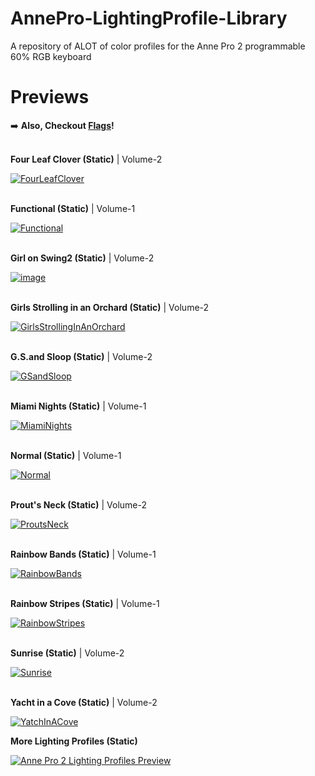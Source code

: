 # AnnePro-LightingProfile-Library
A repository of ALOT of color profiles for the Anne Pro 2 programmable 60% RGB keyboard

# Previews

:arrow_right: __Also, Checkout [Flags](https://github.com/luisegarduno/AnnePro-LightingProfile-Library/blob/main/Flags/README.md)!__
<br></br>

__Four Leaf Clover (Static)__ | Volume-2

<!-- Original: https://github.com/sikicode/anne-pro2-lighting/blob/master/Four%20Leaf%20Clover.json -->
[![FourLeafClover](https://user-images.githubusercontent.com/30121656/167228382-e4b7fbe5-54ff-4e70-bb17-9b4565ef42a8.png)](https://github.com/luisegarduno/AnnePro-LightingProfile-Library/blob/main/Volume-2/Four%20Leaf%20Clover.json)
<br></br>

__Functional (Static)__ | Volume-1

<!-- Original:  https://github.com/stickus/Anne-Pro-2-Color-Profiles/blob/master/Functional.json -->
[![Functional](https://user-images.githubusercontent.com/30121656/167227662-af797863-0643-48f7-8c74-df7b24bef07e.png)](https://github.com/luisegarduno/AnnePro-LightingProfile-Library/blob/main/Volume-1/Functional.json)
<br></br>

__Girl on Swing2 (Static)__ | Volume-2

<!-- Original:  https://github.com/sikicode/anne-pro2-lighting/blob/master/Girl%20on%20Swing2.json -->
[![image](https://user-images.githubusercontent.com/30121656/167228355-249fe272-baea-4792-b30e-1dd1eff76a23.png)](https://github.com/luisegarduno/AnnePro-LightingProfile-Library/blob/main/Volume-2/Girl%20on%20Swing2.json)
<br></br>

__Girls Strolling in an Orchard (Static)__ | Volume-2

<!-- Original:  https://github.com/sikicode/anne-pro2-lighting/blob/master/Girls%20Strolling%20in%20Orchard.json -->
[![GirlsStrollingInAnOrchard](https://user-images.githubusercontent.com/30121656/167228374-f93ece04-b23a-4bf6-94ae-47c529a5ca74.png)](https://github.com/luisegarduno/AnnePro-LightingProfile-Library/blob/main/Volume-2/Girls%20Strolling%20in%20Orchard.json)
<br></br>

__G.S.and Sloop (Static)__ | Volume-2

<!-- Original:  https://github.com/sikicode/anne-pro2-lighting/blob/master/G.%20S.%20and%20Sloop.json -->
[![GSandSloop](https://user-images.githubusercontent.com/30121656/167228353-39d42679-7957-49cd-a0c8-2f8e8d544a40.png)](https://github.com/luisegarduno/AnnePro-LightingProfile-Library/blob/main/Volume-2/G.%20S.%20and%20Sloop.json)
<br></br>

__Miami Nights (Static)__ | Volume-1

<!-- Original:  https://github.com/stickus/Anne-Pro-2-Color-Profiles/blob/master/Miami%20Nights.json -->
[![MiamiNights](https://user-images.githubusercontent.com/30121656/167227751-755339ea-0437-4ed2-bd9d-0fa8801db82d.png)](https://github.com/luisegarduno/AnnePro-LightingProfile-Library/blob/main/Volume-1/Miami%20Nights.json)
<br></br>

__Normal (Static)__ | Volume-1

<!-- Original:  https://github.com/stickus/Anne-Pro-2-Color-Profiles/blob/master/Normal.json -->
[![Normal](https://user-images.githubusercontent.com/30121656/167227916-834a463a-3965-451a-ae6f-cf9d5916b2bd.png)](https://github.com/luisegarduno/AnnePro-LightingProfile-Library/blob/main/Volume-1/Normal.json)
<br></br>

__Prout's Neck (Static)__ | Volume-2

<!-- Original:  https://github.com/sikicode/anne-pro2-lighting/blob/master/Prout's%20Neck.json -->
[![ProutsNeck](https://user-images.githubusercontent.com/30121656/167228364-9c192d8b-4da4-491a-9d73-c22c15ff60fe.png)](https://github.com/luisegarduno/AnnePro-LightingProfile-Library/blob/main/Volume-2/Prout's%20Neck.json)
<br></br>

__Rainbow Bands (Static)__ | Volume-1

<!-- Original:  https://github.com/stickus/Anne-Pro-2-Color-Profiles/blob/master/Rainbow%20Bands.json -->
[![RainbowBands](https://user-images.githubusercontent.com/30121656/167227985-d09848ff-094d-4b4b-90f1-a80f9ebdd054.png)](https://github.com/luisegarduno/AnnePro-LightingProfile-Library/blob/main/Volume-1/Rainbow%20Bands.json)
<br></br>

__Rainbow Stripes (Static)__ | Volume-1

<!-- Original:  https://github.com/stickus/Anne-Pro-2-Color-Profiles/blob/master/Rainbow%20Stripes.json -->
[![RainbowStripes](https://user-images.githubusercontent.com/30121656/167228045-ccb7c561-a087-4f90-913b-4e291c922a4a.png)](https://github.com/luisegarduno/AnnePro-LightingProfile-Library/blob/main/Volume-1/Rainbow%20Stripes.json)
<br></br>

__Sunrise (Static)__ | Volume-2

<!-- Original:  https://github.com/sikicode/anne-pro2-lighting/blob/master/Sunrise.json -->
[![Sunrise](https://user-images.githubusercontent.com/30121656/167228300-ef040bea-59f2-4b30-83a8-da511ad16fbe.png)](https://github.com/luisegarduno/AnnePro-LightingProfile-Library/blob/main/Volume-2/Sunrise.json)
<br></br>

__Yacht in a Cove (Static)__ | Volume-2

<!-- Original:  https://github.com/sikicode/anne-pro2-lighting/commit/7d47fe3e1246111f3100ae592362bca3b8cb257e -->
[![YatchInACove](https://user-images.githubusercontent.com/30121656/167228385-96983db0-881a-4e38-87f1-cedf37e00d95.png)](https://github.com/luisegarduno/AnnePro-LightingProfile-Library/blob/main/Volume-2/Yacht%20in%20a%20Cove.json)

__More Lighting Profiles (Static)__

<!-- Original:  https://www.reddit.com/r/AnnePro/comments/k6wfm2/sharing_my_anne_pro_2_lighting_profiles/ -->
[![Anne Pro 2 Lighting Profiles Preview](https://user-images.githubusercontent.com/30121656/167228973-b1eb2825-c145-4508-b735-5341ca01d972.png)](https://github.com/luisegarduno/AnnePro-LightingProfile-Library/tree/main/MoreLightingProfiles)
